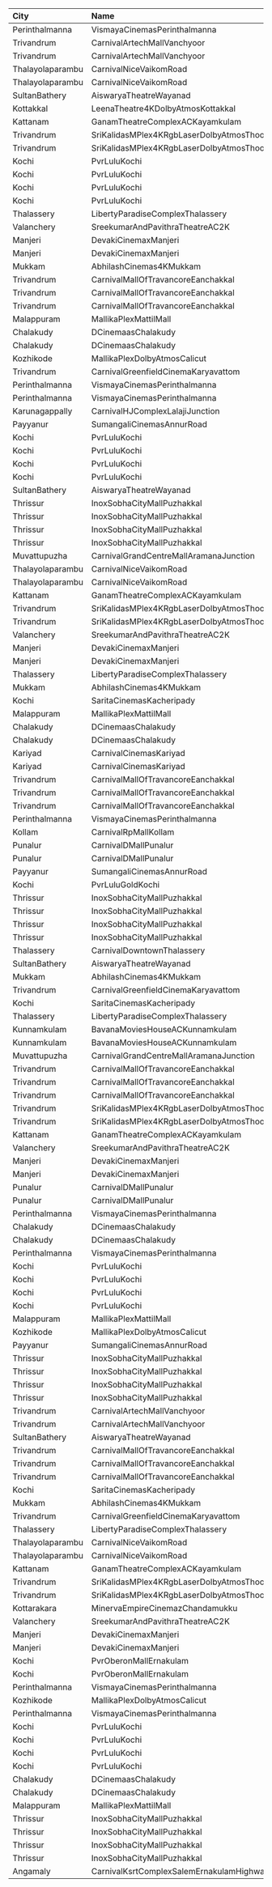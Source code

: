 | City             | Name                                                     |  Time | Type             | Price | Capacity | Booked |
| :--------------- | :------------------------------------------------------- | ----: | :--------------- | ----: | -------: | -----: |
| Perinthalmanna   | VismayaCinemasPerinthalmanna                             | 10:00 | Platinum         |  100₹ |      151 |     75 |
| Trivandrum       | CarnivalArtechMallVanchyoor                              | 10:45 | ExecutiveOffline |  100₹ |       26 |     13 |
| Trivandrum       | CarnivalArtechMallVanchyoor                              | 10:45 | SilverOffline    |  150₹ |      147 |     73 |
| Thalayolaparambu | CarnivalNiceVaikomRoad                                   | 11:00 | Gold             |  100₹ |      425 |    212 |
| Thalayolaparambu | CarnivalNiceVaikomRoad                                   | 11:00 | Platinum         |  110₹ |       92 |     46 |
| SultanBathery    | AiswaryaTheatreWayanad                                   | 11:00 | Balcony          |  110₹ |      254 |    114 |
| Kottakkal        | LeenaTheatre4KDolbyAtmosKottakkal                        | 11:00 | Executive        |  110₹ |      186 |     92 |
| Kattanam         | GanamTheatreComplexACKayamkulam                          | 11:00 | FirstClass       |  110₹ |      129 |    129 |
| Trivandrum       | SriKalidasMPlex4KRgbLaserDolbyAtmosThoongamparaKattakada | 11:00 | DiamondSofa      |  200₹ |        4 |      2 |
| Trivandrum       | SriKalidasMPlex4KRgbLaserDolbyAtmosThoongamparaKattakada | 11:00 | Gold             |  150₹ |      170 |     84 |
| Kochi            | PvrLuluKochi                                             | 11:05 | Classic          |  110₹ |       54 |     30 |
| Kochi            | PvrLuluKochi                                             | 11:05 | ClassicPlus      |  140₹ |      108 |     62 |
| Kochi            | PvrLuluKochi                                             | 11:05 | Prime            |  160₹ |      125 |     71 |
| Kochi            | PvrLuluKochi                                             | 11:05 | Recliner         |  290₹ |       14 |      9 |
| Thalassery       | LibertyParadiseComplexThalassery                         | 11:30 | Gold             |  125₹ |      214 |    175 |
| Valanchery       | SreekumarAndPavithraTheatreAC2K                          | 11:30 | FirstClass       |  110₹ |      161 |     80 |
| Manjeri          | DevakiCinemaxManjeri                                     | 11:30 | Balcony          |  150₹ |      108 |     51 |
| Manjeri          | DevakiCinemaxManjeri                                     | 11:30 | FirstClass       |  100₹ |      271 |    128 |
| Mukkam           | AbhilashCinemas4KMukkam                                  | 11:45 | Executive        |  112₹ |      388 |    194 |
| Trivandrum       | CarnivalMallOfTravancoreEanchakkal                       | 12:00 | NormalOffline    |  100₹ |       17 |      8 |
| Trivandrum       | CarnivalMallOfTravancoreEanchakkal                       | 12:00 | ExecutiveOffline |  160₹ |      102 |     61 |
| Trivandrum       | CarnivalMallOfTravancoreEanchakkal                       | 12:00 | PremiumOffline   |  250₹ |       50 |     25 |
| Malappuram       | MallikaPlexMattilMall                                    | 12:00 | Executive        |  140₹ |       50 |     17 |
| Chalakudy        | DCinemaasChalakudy                                       | 12:15 | Platinum         |  270₹ |        5 |      2 |
| Chalakudy        | DCinemaasChalakudy                                       | 12:15 | Gold             |  129₹ |      238 |    125 |
| Kozhikode        | MallikaPlexDolbyAtmosCalicut                             | 12:30 | Executive        |  140₹ |      163 |     81 |
| Trivandrum       | CarnivalGreenfieldCinemaKaryavattom                      | 13:00 | ExecutiveOffline |  140₹ |      145 |     72 |
| Perinthalmanna   | VismayaCinemasPerinthalmanna                             | 13:00 | Platinum         |  100₹ |      111 |     56 |
| Perinthalmanna   | VismayaCinemasPerinthalmanna                             | 13:00 | Platinum         |  100₹ |      151 |     85 |
| Karunagappally   | CarnivalHJComplexLalajiJunction                          | 13:30 | ClassicOffline   |  100₹ |      194 |     97 |
| Payyanur         | SumangaliCinemasAnnurRoad                                | 13:30 | PlatinumCircle   |  110₹ |      161 |     80 |
| Kochi            | PvrLuluKochi                                             | 13:50 | Classic          |  140₹ |       54 |     27 |
| Kochi            | PvrLuluKochi                                             | 13:50 | ClassicPlus      |  160₹ |      108 |     65 |
| Kochi            | PvrLuluKochi                                             | 13:50 | Prime            |  190₹ |      125 |     65 |
| Kochi            | PvrLuluKochi                                             | 13:50 | Recliner         |  350₹ |       14 |      7 |
| SultanBathery    | AiswaryaTheatreWayanad                                   | 14:00 | Balcony          |  110₹ |      254 |    114 |
| Thrissur         | InoxSobhaCityMallPuzhakkal                               | 14:10 | Club             |  170₹ |       28 |      0 |
| Thrissur         | InoxSobhaCityMallPuzhakkal                               | 14:10 | Executive        |  130₹ |       11 |      0 |
| Thrissur         | InoxSobhaCityMallPuzhakkal                               | 14:10 | RoyalRecliner    |  290₹ |        3 |      0 |
| Thrissur         | InoxSobhaCityMallPuzhakkal                               | 14:10 | Royal            |  170₹ |        2 |      0 |
| Muvattupuzha     | CarnivalGrandCentreMallAramanaJunction                   | 14:15 | ExecutiveOffline |  130₹ |      155 |     96 |
| Thalayolaparambu | CarnivalNiceVaikomRoad                                   | 14:30 | Gold             |  100₹ |      425 |    212 |
| Thalayolaparambu | CarnivalNiceVaikomRoad                                   | 14:30 | Platinum         |  110₹ |       92 |     46 |
| Kattanam         | GanamTheatreComplexACKayamkulam                          | 14:30 | FirstClass       |  110₹ |      129 |    129 |
| Trivandrum       | SriKalidasMPlex4KRgbLaserDolbyAtmosThoongamparaKattakada | 14:30 | DiamondSofa      |  200₹ |        4 |      2 |
| Trivandrum       | SriKalidasMPlex4KRgbLaserDolbyAtmosThoongamparaKattakada | 14:30 | Gold             |  150₹ |      170 |     84 |
| Valanchery       | SreekumarAndPavithraTheatreAC2K                          | 14:30 | FirstClass       |  110₹ |      161 |     80 |
| Manjeri          | DevakiCinemaxManjeri                                     | 14:30 | Balcony          |  150₹ |      108 |     51 |
| Manjeri          | DevakiCinemaxManjeri                                     | 14:30 | FirstClass       |  100₹ |      271 |    128 |
| Thalassery       | LibertyParadiseComplexThalassery                         | 14:45 | Gold             |  125₹ |      214 |    175 |
| Mukkam           | AbhilashCinemas4KMukkam                                  | 14:45 | Executive        |  112₹ |      388 |    194 |
| Kochi            | SaritaCinemasKacheripady                                 | 15:00 | BlueCircle       |  150₹ |      227 |    218 |
| Malappuram       | MallikaPlexMattilMall                                    | 15:00 | Executive        |  140₹ |       50 |     19 |
| Chalakudy        | DCinemaasChalakudy                                       | 15:15 | Platinum         |  270₹ |        5 |      2 |
| Chalakudy        | DCinemaasChalakudy                                       | 15:15 | Gold             |  129₹ |      238 |    125 |
| Kariyad          | CarnivalCinemasKariyad                                   | 15:45 | ExecutiveOffline |  110₹ |       96 |     49 |
| Kariyad          | CarnivalCinemasKariyad                                   | 15:45 | GoldLounge       |  190₹ |       32 |     18 |
| Trivandrum       | CarnivalMallOfTravancoreEanchakkal                       | 15:45 | NormalOffline    |  100₹ |       17 |      8 |
| Trivandrum       | CarnivalMallOfTravancoreEanchakkal                       | 15:45 | ExecutiveOffline |  160₹ |      102 |     53 |
| Trivandrum       | CarnivalMallOfTravancoreEanchakkal                       | 15:45 | PremiumOffline   |  250₹ |       50 |     25 |
| Perinthalmanna   | VismayaCinemasPerinthalmanna                             | 16:00 | Platinum         |  100₹ |      151 |     77 |
| Kollam           | CarnivalRpMallKollam                                     | 16:30 | PremiumOffline   |  150₹ |       96 |     57 |
| Punalur          | CarnivalDMallPunalur                                     | 16:30 | Silver           |  100₹ |       69 |      0 |
| Punalur          | CarnivalDMallPunalur                                     | 16:30 | Gold             |  140₹ |        5 |      2 |
| Payyanur         | SumangaliCinemasAnnurRoad                                | 16:30 | PlatinumCircle   |  110₹ |      161 |     80 |
| Kochi            | PvrLuluGoldKochi                                         | 16:40 | Gold             |  350₹ |       54 |     34 |
| Thrissur         | InoxSobhaCityMallPuzhakkal                               | 16:50 | Club             |  170₹ |       30 |      0 |
| Thrissur         | InoxSobhaCityMallPuzhakkal                               | 16:50 | Executive        |  130₹ |       11 |      0 |
| Thrissur         | InoxSobhaCityMallPuzhakkal                               | 16:50 | RoyalRecliner    |  290₹ |        2 |      0 |
| Thrissur         | InoxSobhaCityMallPuzhakkal                               | 16:50 | Royal            |  170₹ |        3 |      0 |
| Thalassery       | CarnivalDowntownThalassery                               | 17:30 | ExecutiveOffline |  140₹ |      136 |     68 |
| SultanBathery    | AiswaryaTheatreWayanad                                   | 17:30 | Balcony          |  110₹ |      254 |    114 |
| Mukkam           | AbhilashCinemas4KMukkam                                  | 17:45 | Executive        |  112₹ |      388 |    194 |
| Trivandrum       | CarnivalGreenfieldCinemaKaryavattom                      | 18:00 | ExecutiveOffline |  160₹ |      145 |     72 |
| Kochi            | SaritaCinemasKacheripady                                 | 18:00 | BlueCircle       |  150₹ |      227 |    218 |
| Thalassery       | LibertyParadiseComplexThalassery                         | 18:00 | Gold             |  125₹ |      214 |    175 |
| Kunnamkulam      | BavanaMoviesHouseACKunnamkulam                           | 18:00 | LuxuryClass      |  220₹ |       13 |      6 |
| Kunnamkulam      | BavanaMoviesHouseACKunnamkulam                           | 18:00 | PlatinumCircle   |  130₹ |      159 |     72 |
| Muvattupuzha     | CarnivalGrandCentreMallAramanaJunction                   | 18:15 | ExecutiveOffline |  150₹ |      155 |     79 |
| Trivandrum       | CarnivalMallOfTravancoreEanchakkal                       | 18:15 | NormalOffline    |  100₹ |       17 |      8 |
| Trivandrum       | CarnivalMallOfTravancoreEanchakkal                       | 18:15 | ExecutiveOffline |  160₹ |      102 |     51 |
| Trivandrum       | CarnivalMallOfTravancoreEanchakkal                       | 18:15 | PremiumOffline   |  250₹ |       50 |     30 |
| Trivandrum       | SriKalidasMPlex4KRgbLaserDolbyAtmosThoongamparaKattakada | 18:15 | DiamondSofa      |  200₹ |        4 |      2 |
| Trivandrum       | SriKalidasMPlex4KRgbLaserDolbyAtmosThoongamparaKattakada | 18:15 | Gold             |  150₹ |      170 |     84 |
| Kattanam         | GanamTheatreComplexACKayamkulam                          | 18:30 | FirstClass       |  110₹ |      129 |     97 |
| Valanchery       | SreekumarAndPavithraTheatreAC2K                          | 18:30 | FirstClass       |  110₹ |      161 |     80 |
| Manjeri          | DevakiCinemaxManjeri                                     | 18:30 | Balcony          |  150₹ |      108 |     51 |
| Manjeri          | DevakiCinemaxManjeri                                     | 18:30 | FirstClass       |  100₹ |      271 |    128 |
| Punalur          | CarnivalDMallPunalur                                     | 18:50 | Silver           |  100₹ |       69 |      0 |
| Punalur          | CarnivalDMallPunalur                                     | 18:50 | Gold             |  140₹ |        5 |      0 |
| Perinthalmanna   | VismayaCinemasPerinthalmanna                             | 19:00 | Platinum         |  100₹ |      111 |     58 |
| Chalakudy        | DCinemaasChalakudy                                       | 19:00 | Platinum         |  270₹ |        5 |      2 |
| Chalakudy        | DCinemaasChalakudy                                       | 19:00 | Gold             |  129₹ |      238 |    125 |
| Perinthalmanna   | VismayaCinemasPerinthalmanna                             | 19:00 | Platinum         |  100₹ |      151 |     79 |
| Kochi            | PvrLuluKochi                                             | 19:25 | Classic          |  140₹ |       54 |     27 |
| Kochi            | PvrLuluKochi                                             | 19:25 | ClassicPlus      |  160₹ |      108 |     63 |
| Kochi            | PvrLuluKochi                                             | 19:25 | Prime            |  190₹ |      125 |     67 |
| Kochi            | PvrLuluKochi                                             | 19:25 | Recliner         |  350₹ |       14 |     13 |
| Malappuram       | MallikaPlexMattilMall                                    | 19:30 | Executive        |  140₹ |       50 |     17 |
| Kozhikode        | MallikaPlexDolbyAtmosCalicut                             | 19:30 | Executive        |  140₹ |      163 |     81 |
| Payyanur         | SumangaliCinemasAnnurRoad                                | 19:30 | PlatinumCircle   |  110₹ |      161 |     80 |
| Thrissur         | InoxSobhaCityMallPuzhakkal                               | 19:40 | Club             |  170₹ |       27 |      0 |
| Thrissur         | InoxSobhaCityMallPuzhakkal                               | 19:40 | Executive        |  130₹ |       11 |      0 |
| Thrissur         | InoxSobhaCityMallPuzhakkal                               | 19:40 | RoyalRecliner    |  290₹ |        5 |      0 |
| Thrissur         | InoxSobhaCityMallPuzhakkal                               | 19:40 | Royal            |  170₹ |        5 |      0 |
| Trivandrum       | CarnivalArtechMallVanchyoor                              | 19:45 | ExecutiveOffline |  100₹ |       26 |     14 |
| Trivandrum       | CarnivalArtechMallVanchyoor                              | 19:45 | SilverOffline    |  150₹ |      147 |     84 |
| SultanBathery    | AiswaryaTheatreWayanad                                   | 20:30 | Balcony          |  110₹ |      254 |    114 |
| Trivandrum       | CarnivalMallOfTravancoreEanchakkal                       | 21:00 | NormalOffline    |  100₹ |       17 |      8 |
| Trivandrum       | CarnivalMallOfTravancoreEanchakkal                       | 21:00 | ExecutiveOffline |  160₹ |      102 |     69 |
| Trivandrum       | CarnivalMallOfTravancoreEanchakkal                       | 21:00 | PremiumOffline   |  250₹ |       50 |     25 |
| Kochi            | SaritaCinemasKacheripady                                 | 21:00 | BlueCircle       |  150₹ |      227 |    218 |
| Mukkam           | AbhilashCinemas4KMukkam                                  | 21:00 | Executive        |  112₹ |      388 |    194 |
| Trivandrum       | CarnivalGreenfieldCinemaKaryavattom                      | 21:15 | ExecutiveOffline |  160₹ |      132 |     66 |
| Thalassery       | LibertyParadiseComplexThalassery                         | 21:15 | Gold             |  125₹ |      214 |    175 |
| Thalayolaparambu | CarnivalNiceVaikomRoad                                   | 21:30 | Gold             |  100₹ |      425 |    212 |
| Thalayolaparambu | CarnivalNiceVaikomRoad                                   | 21:30 | Platinum         |  110₹ |       92 |     46 |
| Kattanam         | GanamTheatreComplexACKayamkulam                          | 21:30 | FirstClass       |  110₹ |      129 |     97 |
| Trivandrum       | SriKalidasMPlex4KRgbLaserDolbyAtmosThoongamparaKattakada | 21:30 | DiamondSofa      |  200₹ |        4 |      2 |
| Trivandrum       | SriKalidasMPlex4KRgbLaserDolbyAtmosThoongamparaKattakada | 21:30 | Gold             |  150₹ |      170 |     84 |
| Kottarakara      | MinervaEmpireCinemazChandamukku                          | 21:30 | Gold             |  130₹ |      457 |    230 |
| Valanchery       | SreekumarAndPavithraTheatreAC2K                          | 21:30 | FirstClass       |  110₹ |      161 |     80 |
| Manjeri          | DevakiCinemaxManjeri                                     | 21:30 | Balcony          |  150₹ |      108 |     51 |
| Manjeri          | DevakiCinemaxManjeri                                     | 21:30 | FirstClass       |  100₹ |      271 |    128 |
| Kochi            | PvrOberonMallErnakulam                                   | 22:00 | Classic          |  129₹ |       54 |     27 |
| Kochi            | PvrOberonMallErnakulam                                   | 22:00 | ClassicPlus      |  160₹ |      104 |     80 |
| Perinthalmanna   | VismayaCinemasPerinthalmanna                             | 22:00 | Platinum         |  100₹ |      111 |     56 |
| Kozhikode        | MallikaPlexDolbyAtmosCalicut                             | 22:00 | Executive        |  140₹ |      163 |     89 |
| Perinthalmanna   | VismayaCinemasPerinthalmanna                             | 22:00 | Platinum         |  100₹ |      151 |     84 |
| Kochi            | PvrLuluKochi                                             | 22:10 | Classic          |  140₹ |       54 |     27 |
| Kochi            | PvrLuluKochi                                             | 22:10 | ClassicPlus      |  160₹ |      108 |     81 |
| Kochi            | PvrLuluKochi                                             | 22:10 | Prime            |  190₹ |      125 |     63 |
| Kochi            | PvrLuluKochi                                             | 22:10 | Recliner         |  350₹ |       14 |     14 |
| Chalakudy        | DCinemaasChalakudy                                       | 22:15 | Platinum         |  270₹ |        5 |      2 |
| Chalakudy        | DCinemaasChalakudy                                       | 22:15 | Gold             |  129₹ |      238 |    132 |
| Malappuram       | MallikaPlexMattilMall                                    | 22:15 | Executive        |  140₹ |       50 |     17 |
| Thrissur         | InoxSobhaCityMallPuzhakkal                               | 22:20 | Club             |  170₹ |       27 |      0 |
| Thrissur         | InoxSobhaCityMallPuzhakkal                               | 22:20 | Executive        |  130₹ |       11 |      0 |
| Thrissur         | InoxSobhaCityMallPuzhakkal                               | 22:20 | RoyalRecliner    |  290₹ |        5 |      0 |
| Thrissur         | InoxSobhaCityMallPuzhakkal                               | 22:20 | Royal            |  170₹ |        4 |      0 |
| Angamaly         | CarnivalKsrtComplexSalemErnakulamHighway                 | 22:30 | GoldOffline      |  130₹ |      203 |    125 |